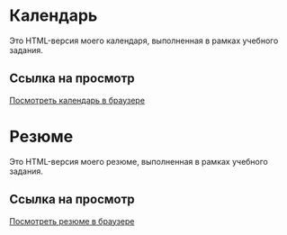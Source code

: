 # Календарь

Это HTML-версия моего календаря, выполненная в рамках учебного задания.

## Ссылка на просмотр
[Посмотреть календарь в браузере](https://mdemironova.github.io/Internet-programming/calendar.html)

# Резюме

Это HTML-версия моего резюме, выполненная в рамках учебного задания.

## Ссылка на просмотр
[Посмотреть резюме в браузере](https://mdemironova.github.io/Internet-programming/resume.html)
